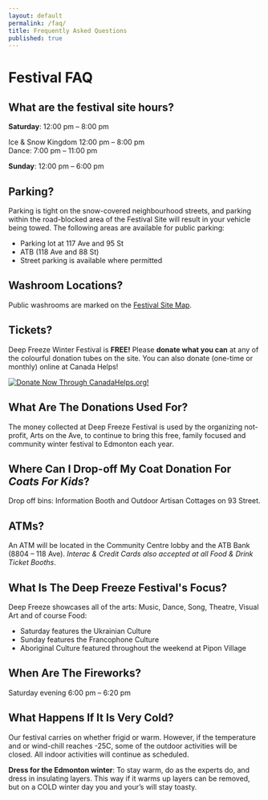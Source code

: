 ```yaml
---
layout: default
permalink: /faq/
title: Frequently Asked Questions
published: true
---
```




# Festival FAQ

## What are the festival site hours?

**Saturday**: 12:00 pm – 8:00 pm

Ice & Snow Kingdom 12:00 pm – 8:00 pm  
Dance: 7:00 pm – 11:00 pm

**Sunday**: 12:00 pm – 6:00 pm

## Parking?
Parking is tight on the snow-covered neighbourhood streets, and parking within the road-blocked area of the Festival Site will result in your vehicle being towed. The following areas are available for public parking:

- Parking lot at 117 Ave and 95 St
- ATB (118 Ave and 88 St)
- Street parking is available where permitted

## Washroom Locations?

Public washrooms are marked on the [Festival Site Map](/location/).

## Tickets?
Deep Freeze Winter Festival is **FREE!** Please **donate what you can** at any of the colourful donation tubes on the site. You can also donate (one-time or monthly) online at Canada Helps! 

<A HREF="https://www.canadahelps.org/CharityProfilePage.aspx?CharityID=d109438"><IMG SRC="//www.canadahelps.org/image/DonateNowLink/en/Donate2.png" BORDER="0" ALT="Donate Now Through CanadaHelps.org!"/></A>

## What Are The Donations Used For?
The money collected at Deep Freeze Festival is used by the organizing not-profit, Arts on the Ave, to continue to bring this free, family focused and community winter festival to Edmonton each year.

## Where Can I Drop-off My Coat Donation For *Coats For Kids*?
Drop off bins: Information Booth and Outdoor Artisan Cottages on 93 Street.

## ATMs?
An ATM will be located in the Community Centre lobby and the ATB Bank (8804 – 118 Ave). *Interac & Credit Cards also accepted at all Food & Drink Ticket Booths*.

## What Is The Deep Freeze Festival's Focus?
Deep Freeze showcases all of the arts: Music, Dance, Song, Theatre, Visual Art and of course Food: 

- Saturday features the Ukrainian Culture
- Sunday features the Francophone Culture
- Aboriginal Culture featured throughout the weekend at Pipon Village

## When Are The Fireworks?
Saturday evening 6:00 pm – 6:20 pm

## What Happens If It Is Very Cold?
Our festival carries on whether frigid or warm. However, if the temperature and or wind-chill reaches -25C, some of the outdoor activities will be closed. All indoor activities will continue as scheduled.

**Dress for the Edmonton winter**: To stay warm, do as the experts do, and dress in insulating layers. This way if it warms up layers can be removed, but on a COLD winter day you and your’s will stay toasty.
